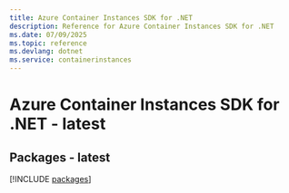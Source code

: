 ```yaml
---
title: Azure Container Instances SDK for .NET
description: Reference for Azure Container Instances SDK for .NET
ms.date: 07/09/2025
ms.topic: reference
ms.devlang: dotnet
ms.service: containerinstances
---
```

# Azure Container Instances SDK for .NET - latest
## Packages - latest
[!INCLUDE [packages](container-instances-index.md)]